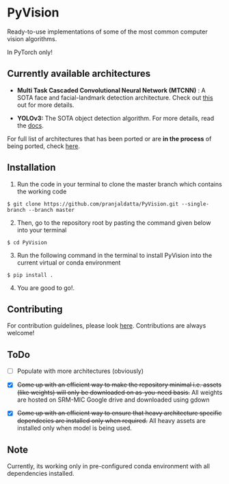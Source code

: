 
# PyVision

Ready-to-use implementations of some of the most common computer vision algorithms.

In PyTorch only!

## Currently available architectures

- **Multi Task Cascaded Convolutional Neural Network (MTCNN)** : A SOTA face and facial-landmark detection architecture. Check out [this](https://github.com/pranjaldatta/PyVision/blob/master/mtcnn/README.md) out for more details.

- **YOLOv3:** The SOTA object detection algorithm. For more details, read the [docs](https://github.com/pranjaldatta/PyVision/blob/master/detection/yolov3/readme.md).

For full list of architectures that has been ported or are **in the process** of being ported, check [here](https://github.com/pranjaldatta/PyVision/blob/master/docs/developing.md).

## Installation

1. Run the code in your terminal to clone the master branch which contains the working code

```
$ git clone https://github.com/pranjaldatta/PyVision.git --single-branch --branch master
```

2. Then, go to the repository root by pasting the command given below into your terminal

```
$ cd PyVision
```

3. Run the following command in the terminal to install PyVision into the current virtual or conda environment

```
$ pip install .
```

4. You are good to go!.

## Contributing

For contribution guidelines, please look [here](https://github.com/pranjaldatta/PyVision/tree/master/docs/contributing.md).  Contributions are always welcome!

## ToDo

- [ ] Populate with more architectures (obviously)

- [x] ~~Come up with an efficient way to make the repository minimal i.e. assets (like weights) will only be downloaded on as-you-need basis.~~ All weights are hosted on SRM-MIC Google drive and downloaded using gdown

- [x] ~~Come up with an efficient way to ensure that heavy architecture specific dependecies are installed only when required.~~ All heavy assets are installed only when model is being used.

## Note

Currently, its working only in pre-configured conda environment with all dependencies installed.
